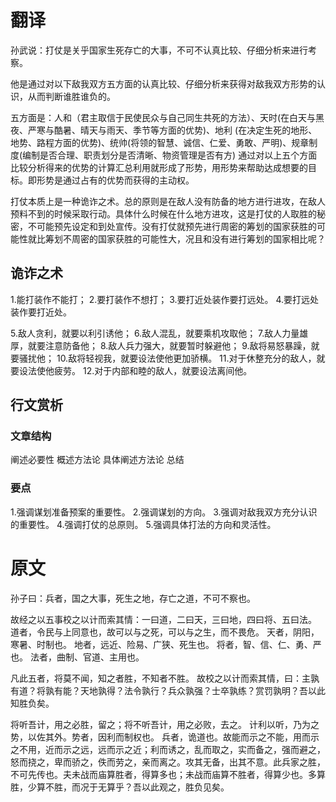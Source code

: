 # 翻译
孙武说：打仗是关乎国家生死存亡的大事，不可不认真比较、仔细分析来进行考察。

他是通过对以下敌我双方五方面的认真比较、仔细分析来获得对敌我双方形势的认识，从而判断谁胜谁负的。

五方面是：人和（君主取信于民使民众与自己同生共死的方法）、天时(在白天与黑夜、严寒与酷暑、晴天与雨天、季节等方面的优势)、地利 (在决定生死的地形、地势、路程方面的优势)、统帅(将领的智慧、诚信、仁爱、勇敢、严明)、规章制度(编制是否合理、职责划分是否清晰、物资管理是否有方)
通过对以上五个方面比较分析得来的优势的计算汇总利用就形成了形势，用形势来帮助达成想要的目标。即形势是通过占有的优势而获得的主动权。

打仗本质上是一种诡诈之术。总的原则是在敌人没有防备的地方进行进攻，在敌人预料不到的时候采取行动。具体什么时候在什么地方进攻，这是打仗的人取胜的秘密，不可能预先设定和到处宣传。没有打仗就预先进行周密的筹划的国家获胜的可能性就比筹划不周密的国家获胜的可能性大，况且和没有进行筹划的国家相比呢？

## 诡诈之术
1.能打装作不能打；
2.要打装作不想打；
3.要打近处装作要打远处。
4.要打远处装作要打近处。

5.敌人贪利，就要以利引诱他；
6.敌人混乱，就要乘机攻取他；
7.敌人力量雄厚，就要注意防备他；
8.敌人兵力强大，就要暂时躲避他；
9.敌将易怒暴躁，就要骚扰他；
10.敌将轻视我，就要设法使他更加骄横。
11.对于休整充分的敌人，就要设法使他疲劳。
12.对于内部和睦的敌人，就要设法离间他。

## 行文赏析
### 文章结构
阐述必要性
概述方法论
具体阐述方法论
总结

### 要点
1.强调谋划准备预案的重要性。
2.强调谋划的方向。
3.强调对敌我双方充分认识的重要性。
4.强调打仗的总原则。
5.强调具体打法的方向和灵活性。






# 原文
孙子曰：兵者，国之大事，死生之地，存亡之道，不可不察也。

故经之以五事校之以计而索其情：一曰道，二曰天，三曰地，四曰将、五曰法。
道者，令民与上同意也，故可以与之死，可以与之生，而不畏危。
天者，阴阳，寒暑、时制也。
地者，远近、险易、广狭、死生也。
将者，智、信、仁、勇、严也。
法者，曲制、官道、主用也。

凡此五者，将莫不闻，知之者胜，不知者不胜。
故校之以计而索其情，曰：主孰有道？将孰有能？天地孰得？法令孰行？兵众孰强？士卒孰练？赏罚孰明？吾以此知胜负矣。

将听吾计，用之必胜，留之；将不听吾计，用之必败，去之。
计利以听，乃为之势，以佐其外。势者，因利而制权也。
兵者，诡道也。故能而示之不能，用而示之不用，近而示之远，远而示之近；利而诱之，乱而取之，实而备之，强而避之，怒而挠之，卑而骄之，佚而劳之，亲而离之。攻其无备，出其不意。此兵家之胜，不可先传也。夫未战而庙算胜者，得算多也；未战而庙算不胜者，得算少也。多算胜，少算不胜，而况于无算乎？吾以此观之，胜负见矣。







